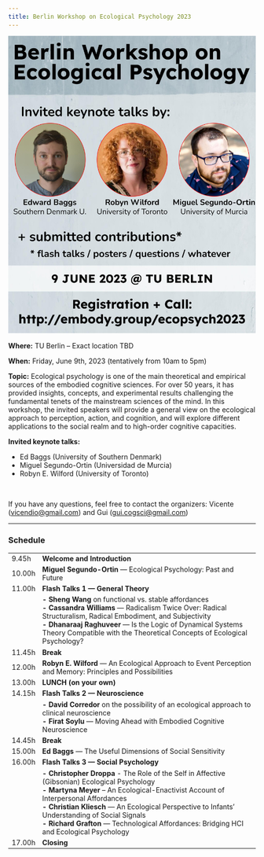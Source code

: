 ```yaml
---
title: Berlin Workshop on Ecological Psychology 2023
---
```



<img width="750" src="/ecopsych2023-poster.jpg" title="Berlin Workshop on Ecological Psychology: June 8, 2023" alt="Berlin Workshop on Ecological Psychology: June 8, 2023"/> 
 
 
**Where:** TU Berlin – Exact location TBD
 
**When:** Friday, June 9th, 2023  (tentatively from 10am to 5pm)

**Topic:** 
Ecological psychology is one of the main theoretical and empirical sources of the embodied cognitive sciences. For over 50 years, it has provided insights, concepts, and experimental results challenging the fundamental tenets of the mainstream sciences of the mind. In this workshop, the invited speakers will provide a general view on the ecological approach to perception, action, and cognition, and will explore different applications to the social realm and to high-order cognitive capacities.

**Invited keynote talks:**             
- Ed Baggs (University of Southern Denmark)
- Miguel Segundo-Ortin (Universidad de Murcia)
- Robyn E. Wilford (University of Toronto)
<br>

If you have any questions, feel free to contact the organizers: Vicente (vicendio@gmail.com) and Gui (gui.cogsci@gmail.com)


---

### Schedule

<table> 
 <tbody> 
 <tr>
  <td> 9.45h </td> <td> <b>Welcome and Introduction</b> </td>
 </tr>
 <tr>
   <td> 10.00h </td> <td>  <b>Miguel Segundo-Ortin</b> — Ecological Psychology: Past and Future </td>
 </tr>
 <tr>
   <td> 11.00h  </td> <td>  <b>Flash Talks 1 — General Theory</b> </td>
  <tr>
   <td>  </td> <td>  <b>- Sheng Wang</b> on functional vs. stable affordances <br>
     <b>- Cassandra Williams</b> — Radicalism Twice Over: Radical Structuralism, Radical Embodiment, and Subjectivity <br>
     <b>- Dhanaraaj Raghuveer</b> — Is the Logic of Dynamical Systems Theory Compatible with the Theoretical Concepts of Ecological Psychology? </td>
 </tr>
 <tr>
  <td> 11.45h  </td> <td>  <b>Break</b> </td>
 </tr>
 <tr> 
  <td> 12.00h  </td> <td>  <b>Robyn E. Wilford</b> — An Ecological Approach to Event Perception and Memory: Principles and Possibilities </td>
 </tr>
 <tr>
  <td> 13.00h </td> <td>  <b>LUNCH (on your own)</b> </td>
 </tr>
 <tr>
  <td> 14.15h </td> <td>  <b>Flash Talks 2 — Neuroscience</b>  </td>
 </tr>
 <tr>
  <td>  </td> <td> <b>- David Corredor</b> on the possibility of an ecological approach to clinical neuroscience<br>
    <b>- Firat Soylu</b> — Moving Ahead with Embodied Cognitive Neuroscience </td>
</tr>
 <tr>
 <td> 14.45h </td> <td>  <b>Break</b> </td>
</tr>
 <tr>
 <td> 15.00h  </td> <td>  <b>Ed Baggs</b> — The Useful Dimensions of Social Sensitivity </td>
</tr>
 <tr>
 <td> 16.00h  </td> <td>  <b>Flash Talks 3 — Social Psychology</b> </td>
</tr>
 <tr>
 <td> </td> <td> <b>- Christopher Droppa</b> - The Role of the Self in Affective (Gibsonian) Ecological Psychology<br>
   <b>- Martyna Meyer</b> – An Ecological-Enactivist Account of Interpersonal Affordances <br>
  <b>- Christian Kliesch</b> — An Ecological Perspective to Infants’ Understanding of Social Signals <br>
   <b>- Richard Grafton</b> — Technological Affordances: Bridging HCI and Ecological Psychology</td>
<tr>
 <td> 17.00h </td> <td> <b>Closing</b> </td>
 </tr>

 


